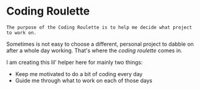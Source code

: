 # Coding Roulette

`The purpose of the Coding Roulette is to help me decide what project to work on.`

Sometimes is not easy to choose a different, personal project to dabble on after a whole day working. That's where the *coding roulette* comes in.

I am creating this lil' helper here for mainly two things:
* Keep me motivated to do a bit of coding every day
* Guide me through what to work on each of those days